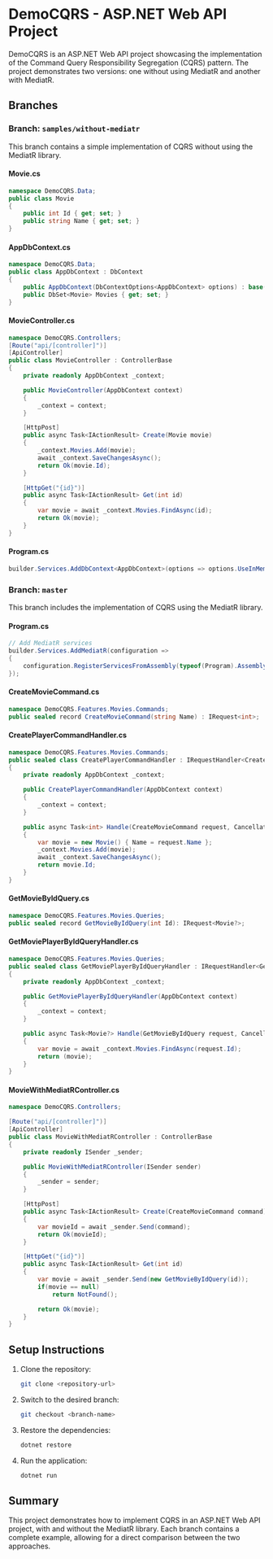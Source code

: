# DemoCQRS - ASP.NET Web API Project

DemoCQRS is an ASP.NET Web API project showcasing the implementation of the Command Query Responsibility Segregation (CQRS) pattern. The project demonstrates two versions: one without using MediatR and another with MediatR.

## Branches

### Branch: `samples/without-mediatr`

This branch contains a simple implementation of CQRS without using the MediatR library.

#### Movie.cs

```csharp
namespace DemoCQRS.Data;
public class Movie
{
    public int Id { get; set; }
    public string Name { get; set; }
}
```

#### AppDbContext.cs

```csharp
namespace DemoCQRS.Data;
public class AppDbContext : DbContext
{
    public AppDbContext(DbContextOptions<AppDbContext> options) : base(options) { }
    public DbSet<Movie> Movies { get; set; }
}
```

#### MovieController.cs

```csharp
namespace DemoCQRS.Controllers;
[Route("api/[controller]")]
[ApiController]
public class MovieController : ControllerBase
{
    private readonly AppDbContext _context;

    public MovieController(AppDbContext context)
    {
        _context = context;
    }

    [HttpPost]
    public async Task<IActionResult> Create(Movie movie)
    {
        _context.Movies.Add(movie);
        await _context.SaveChangesAsync();
        return Ok(movie.Id);
    }

    [HttpGet("{id}")]
    public async Task<IActionResult> Get(int id)
    {
        var movie = await _context.Movies.FindAsync(id);
        return Ok(movie);
    }
}
```

#### Program.cs

```csharp
builder.Services.AddDbContext<AppDbContext>(options => options.UseInMemoryDatabase("AppDb"));
```

### Branch: `master`

This branch includes the implementation of CQRS using the MediatR library.

#### Program.cs

```csharp
// Add MediatR services
builder.Services.AddMediatR(configuration =>
{
    configuration.RegisterServicesFromAssembly(typeof(Program).Assembly);
});
```

#### CreateMovieCommand.cs

```csharp
namespace DemoCQRS.Features.Movies.Commands;
public sealed record CreateMovieCommand(string Name) : IRequest<int>;
```

#### CreatePlayerCommandHandler.cs

```csharp
namespace DemoCQRS.Features.Movies.Commands;
public sealed class CreatePlayerCommandHandler : IRequestHandler<CreateMovieCommand, int>
{
    private readonly AppDbContext _context;

    public CreatePlayerCommandHandler(AppDbContext context)
    {
        _context = context;
    }

    public async Task<int> Handle(CreateMovieCommand request, CancellationToken cancellationToken)
    {
        var movie = new Movie() { Name = request.Name };
        _context.Movies.Add(movie);
        await _context.SaveChangesAsync();
        return movie.Id;
    }
}
```

#### GetMovieByIdQuery.cs

```csharp
namespace DemoCQRS.Features.Movies.Queries;
public sealed record GetMovieByIdQuery(int Id): IRequest<Movie?>;
```

#### GetMoviePlayerByIdQueryHandler.cs

```csharp
namespace DemoCQRS.Features.Movies.Queries;
public sealed class GetMoviePlayerByIdQueryHandler : IRequestHandler<GetMovieByIdQuery, Movie?>
{
    private readonly AppDbContext _context;

    public GetMoviePlayerByIdQueryHandler(AppDbContext context)
    {
        _context = context;
    }

    public async Task<Movie?> Handle(GetMovieByIdQuery request, CancellationToken cancellationToken)
    {
        var movie = await _context.Movies.FindAsync(request.Id);
        return (movie);
    }
}
```

#### MovieWithMediatRController.cs

```csharp
namespace DemoCQRS.Controllers;

[Route("api/[controller]")]
[ApiController]
public class MovieWithMediatRController : ControllerBase
{
    private readonly ISender _sender;

    public MovieWithMediatRController(ISender sender)
    {
        _sender = sender;
    }

    [HttpPost]
    public async Task<IActionResult> Create(CreateMovieCommand command)     
    {
        var movieId = await _sender.Send(command);
        return Ok(movieId);
    }

    [HttpGet("{id}")]
    public async Task<IActionResult> Get(int id)
    {
        var movie = await _sender.Send(new GetMovieByIdQuery(id));
        if(movie == null) 
            return NotFound();

        return Ok(movie);
    }
}
```

## Setup Instructions

1. Clone the repository:
   ```bash
   git clone <repository-url>
   ```
2. Switch to the desired branch:
   ```bash
   git checkout <branch-name>
   ```
3. Restore the dependencies:
   ```bash
   dotnet restore
   ```
4. Run the application:
   ```bash
   dotnet run
   ```

## Summary

This project demonstrates how to implement CQRS in an ASP.NET Web API project, with and without the MediatR library. Each branch contains a complete example, allowing for a direct comparison between the two approaches.
